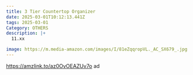 ```yaml
---
title: 3 Tier Countertop Organizer
date: 2025-03-01T10:12:13.441Z
tags: 2025-03-01
Category: OTHERS
description: |+
  11.xx

image: https://m.media-amazon.com/images/I/81eZqqropVL._AC_SX679_.jpg
---
```

https://amzlink.to/az0OvOEAZUv7o   ad